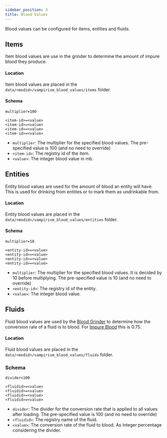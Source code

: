 ```yaml
---
sidebar_position: 3
title: Blood Values
---
```


Blood values can be configured for items, entities and fluids.

## Items
Item blood values are use in the grinder to determine the amount of impure blood they produce.

#### Location
Item blood values are placed in the `data/<modid>/vampirism_blood_values/items` folder.

#### Schema
```text title="<modid>.txt"
multiplier=100

<item-id>=<value>
<item-id>=<value>
<item-id>=<value>
<item-id>=<value>
```
- `multiplier`: The multiplier for the specified blood values. The pre-specified value is 100 (and no need to override)
- `<item-id>`: The registry id of the item.
- `<value>`: The integer blood value in mb.

## Entities
Entity blood values are used for the amount of blood an entity will have. This is used for drinking from entities or to mark them as undrinkable from.

#### Location
Entity blood values are placed in the `data/<modid>/vampirism_blood_values/entities` folder.

#### Schema
```text title="<modid>.txt"
multiplier=10

<entity-id>=<value>
<entity-id>=<value>
<entity-id>=<value>
<entity-id>=<value>
```
- `multiplier`: The multiplier for the specified blood values. It is decided by 10 before multiplying. The pre-specified value is 10 (and no need to override)
- `<entity-id>`: The registry id of the entity.
- `<value>`: The integer blood value.

## Fluids
Fluid blood values are used by the [Blood Grinder](../wiki/content/fluids.md#blood) to determine how the conversion rate of a fluid is to blood. For [Impure Blood](../wiki/content/fluids.md#impure-blood) this is 0.75.

#### Location
Fluid blood values are placed in the `data/<modid>/vampirism_blood_values/fluids` folder.

### Schema

```text title="<modid>.txt"
divider=100

<fluidid>=<value>
<fluidid>=<value>
<fluidid>=<value>
<fluidid>=<value>
```
- `divider`: The divider for the conversion rate that is applied to all values after loading. The pre-specified value is 100 (and no need to override)
- `<fluidid>`: The registry name of the fluid.
- `<value>`: The conversion rate of the fluid to blood. As integer percentage considering the divider.